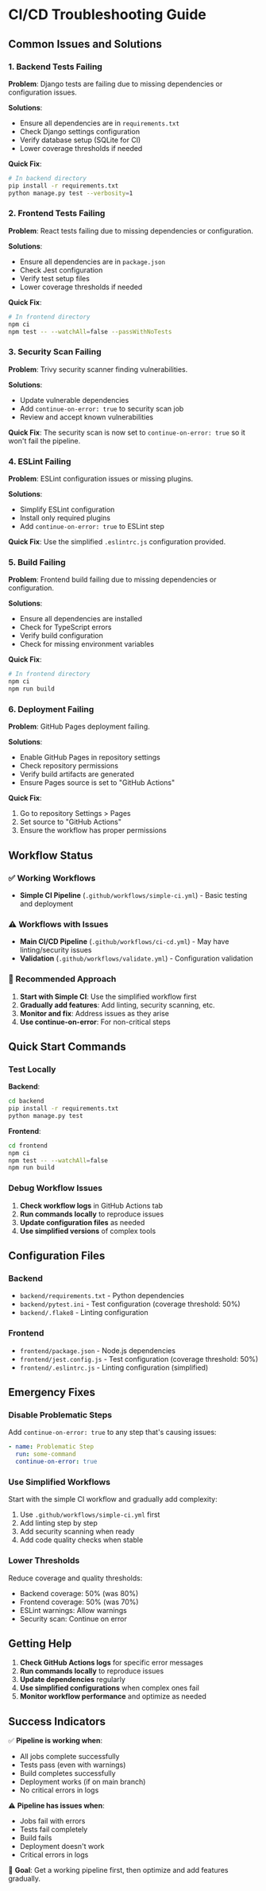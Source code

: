 # CI/CD Troubleshooting Guide

## Common Issues and Solutions

### 1. Backend Tests Failing

**Problem**: Django tests are failing due to missing dependencies or configuration issues.

**Solutions**:
- Ensure all dependencies are in `requirements.txt`
- Check Django settings configuration
- Verify database setup (SQLite for CI)
- Lower coverage thresholds if needed

**Quick Fix**:
```bash
# In backend directory
pip install -r requirements.txt
python manage.py test --verbosity=1
```

### 2. Frontend Tests Failing

**Problem**: React tests failing due to missing dependencies or configuration.

**Solutions**:
- Ensure all dependencies are in `package.json`
- Check Jest configuration
- Verify test setup files
- Lower coverage thresholds if needed

**Quick Fix**:
```bash
# In frontend directory
npm ci
npm test -- --watchAll=false --passWithNoTests
```

### 3. Security Scan Failing

**Problem**: Trivy security scanner finding vulnerabilities.

**Solutions**:
- Update vulnerable dependencies
- Add `continue-on-error: true` to security scan job
- Review and accept known vulnerabilities

**Quick Fix**: The security scan is now set to `continue-on-error: true` so it won't fail the pipeline.

### 4. ESLint Failing

**Problem**: ESLint configuration issues or missing plugins.

**Solutions**:
- Simplify ESLint configuration
- Install only required plugins
- Add `continue-on-error: true` to ESLint step

**Quick Fix**: Use the simplified `.eslintrc.js` configuration provided.

### 5. Build Failing

**Problem**: Frontend build failing due to missing dependencies or configuration.

**Solutions**:
- Ensure all dependencies are installed
- Check for TypeScript errors
- Verify build configuration
- Check for missing environment variables

**Quick Fix**:
```bash
# In frontend directory
npm ci
npm run build
```

### 6. Deployment Failing

**Problem**: GitHub Pages deployment failing.

**Solutions**:
- Enable GitHub Pages in repository settings
- Check repository permissions
- Verify build artifacts are generated
- Ensure Pages source is set to "GitHub Actions"

**Quick Fix**:
1. Go to repository Settings > Pages
2. Set source to "GitHub Actions"
3. Ensure the workflow has proper permissions

## Workflow Status

### ✅ Working Workflows
- **Simple CI Pipeline** (`.github/workflows/simple-ci.yml`) - Basic testing and deployment

### ⚠️ Workflows with Issues
- **Main CI/CD Pipeline** (`.github/workflows/ci-cd.yml`) - May have linting/security issues
- **Validation** (`.github/workflows/validate.yml`) - Configuration validation

### 🔧 Recommended Approach

1. **Start with Simple CI**: Use the simplified workflow first
2. **Gradually add features**: Add linting, security scanning, etc.
3. **Monitor and fix**: Address issues as they arise
4. **Use continue-on-error**: For non-critical steps

## Quick Start Commands

### Test Locally

**Backend**:
```bash
cd backend
pip install -r requirements.txt
python manage.py test
```

**Frontend**:
```bash
cd frontend
npm ci
npm test -- --watchAll=false
npm run build
```

### Debug Workflow Issues

1. **Check workflow logs** in GitHub Actions tab
2. **Run commands locally** to reproduce issues
3. **Update configuration files** as needed
4. **Use simplified versions** of complex tools

## Configuration Files

### Backend
- `backend/requirements.txt` - Python dependencies
- `backend/pytest.ini` - Test configuration (coverage threshold: 50%)
- `backend/.flake8` - Linting configuration

### Frontend
- `frontend/package.json` - Node.js dependencies
- `frontend/jest.config.js` - Test configuration (coverage threshold: 50%)
- `frontend/.eslintrc.js` - Linting configuration (simplified)

## Emergency Fixes

### Disable Problematic Steps
Add `continue-on-error: true` to any step that's causing issues:

```yaml
- name: Problematic Step
  run: some-command
  continue-on-error: true
```

### Use Simplified Workflows
Start with the simple CI workflow and gradually add complexity:

1. Use `.github/workflows/simple-ci.yml` first
2. Add linting step by step
3. Add security scanning when ready
4. Add code quality checks when stable

### Lower Thresholds
Reduce coverage and quality thresholds:

- Backend coverage: 50% (was 80%)
- Frontend coverage: 50% (was 70%)
- ESLint warnings: Allow warnings
- Security scan: Continue on error

## Getting Help

1. **Check GitHub Actions logs** for specific error messages
2. **Run commands locally** to reproduce issues
3. **Update dependencies** regularly
4. **Use simplified configurations** when complex ones fail
5. **Monitor workflow performance** and optimize as needed

## Success Indicators

✅ **Pipeline is working when**:
- All jobs complete successfully
- Tests pass (even with warnings)
- Build completes successfully
- Deployment works (if on main branch)
- No critical errors in logs

⚠️ **Pipeline has issues when**:
- Jobs fail with errors
- Tests fail completely
- Build fails
- Deployment doesn't work
- Critical errors in logs

🎯 **Goal**: Get a working pipeline first, then optimize and add features gradually.
